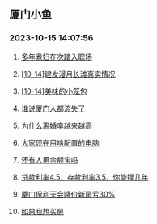 ## 厦门小鱼 
### 2023-10-15 14:07:56

1. [多年煮妇在次踏入职场](http://bbs.xmfish.com/read-htm-tid-18088712.html)

2. [[10-14]建发漫月长滩真实情况](http://bbs.xmfish.com/read-htm-tid-18088892.html)

3. [[10-14]美味的小笼包](http://bbs.xmfish.com/read-htm-tid-18088678.html)

4. [谁说厦门人都流失了](http://bbs.xmfish.com/read-htm-tid-18088814.html)

5. [为什么离婚率越来越高](http://bbs.xmfish.com/read-htm-tid-18088779.html)

6. [大家现在用啥配置的电脑](http://bbs.xmfish.com/read-htm-tid-18088729.html)

7. [还有人用余额宝吗](http://bbs.xmfish.com/read-htm-tid-18088829.html)

8. [贷款利率4.5，存款利率3.5，你能撑几年](http://bbs.xmfish.com/read-htm-tid-18088759.html)

9. [厦门保利天会降价新房亏30%](http://bbs.xmfish.com/read-htm-tid-18088911.html)

10. [如果我想买房](http://bbs.xmfish.com/read-htm-tid-18088792.html)

